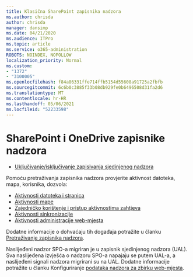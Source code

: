 ```yaml
---
title: Klasična SharePoint zapisnika nadzora
ms.author: chrisda
author: chrisda
manager: dansimp
ms.date: 04/21/2020
ms.audience: ITPro
ms.topic: article
ms.service: o365-administration
ROBOTS: NOINDEX, NOFOLLOW
localization_priority: Normal
ms.custom:
- "1372"
- "3100005"
ms.openlocfilehash: f84a86331ffe714ffb5154d55608a91725a2fbfb
ms.sourcegitcommit: 6c6b0c3885f33b08db929fe0b6496508d31fa2d6
ms.translationtype: MT
ms.contentlocale: hr-HR
ms.lasthandoff: 05/06/2021
ms.locfileid: "52233598"
---
```

# <a name="sharepoint-and-onedrive-audit-logs"></a>SharePoint i OneDrive zapisnike nadzora

* [Uključivanje/isključivanje zapisivanja sjedinjenog nadzora](https://docs.microsoft.com/microsoft-365/compliance/turn-audit-log-search-on-or-off) 

Pomoću pretraživanja zapisnika nadzora provjerite aktivnost datoteka, mapa, korisnika, dozvola:

* [Aktivnosti datoteka i stranica](https://docs.microsoft.com/microsoft-365/compliance/search-the-audit-log-in-security-and-compliance)
* [Aktivnosti mape](https://docs.microsoft.com/microsoft-365/compliance/search-the-audit-log-in-security-and-compliance#folder-activities)
* [Zajedničko korištenje i pristup aktivnostima zahtjeva](https://docs.microsoft.com/microsoft-365/compliance/search-the-audit-log-in-security-and-compliance#sharing-and-access-request-activities)
* [Aktivnosti sinkronizacije](https://docs.microsoft.com/microsoft-365/compliance/search-the-audit-log-in-security-and-compliance#synchronization-activities)
* [Aktivnosti administracije web-mjesta](https://docs.microsoft.com/microsoft-365/compliance/search-the-audit-log-in-security-and-compliance#site-administration-activities)

Dodatne informacije o dohvaćaju tih događaja potražite u članku [Pretraživanje zapisnika nadzora](https://docs.microsoft.com/microsoft-365/compliance/search-the-audit-log-in-security-and-compliance#search-the-audit-log).

Naslijeđeni nadzor SPO-a migriran je u zapisnik sjedinjenog nadzora (UAL). Sva naslijeđena izvješća o nadzoru SPO-a napajaju se putem UAL-a, a naslijeđeni signali nadzora migrirani su na UAL. Dodatne informacije potražite u članku Konfiguriranje [podataka nadzora za zbirku web-mjesta](https://support.office.com/article/Configure-audit-settings-for-a-site-collection-A9920C97-38C0-44F2-8BCB-4CF1E2AE22D2).
